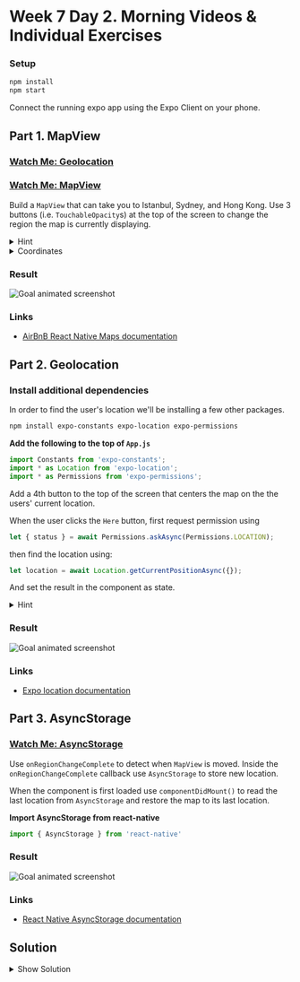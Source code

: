 # Week 7 Day 2. Morning Videos & Individual Exercises

### Setup

```sh
npm install
npm start
```

Connect the running expo app using the Expo Client on your phone.

## Part 1. MapView

### [Watch Me: Geolocation](https://vimeo.com/224884883)
### [Watch Me: MapView](https://vimeo.com/224886756)

Build a `MapView` that can take you to Istanbul, Sydney, and Hong Kong.
Use 3 buttons (i.e. `TouchableOpacity`s) at the top of the screen to change
the region the map is currently displaying.

<details><summary>
Hint
</summary><p>

Use the `region` property instead of the `initialRegion` property if you want
to be able to change a `MapView` region via state.

</p></details>

<details><summary>
Coordinates
</summary><p>

- Istanbul: 41.067841, 29.045258
- Sydney: -33.866174, 151.220345
- Hong Kong: 22.294074, 114.171995

</p></details>

### Result

![Goal animated screenshot](https://cl.ly/1e0x3c430D2C/Screen%20Recording%202017-07-11%20at%2012.10%20AM.gif)

### Links

- [AirBnB React Native Maps documentation](https://github.com/airbnb/react-native-maps)

## Part 2. Geolocation

### Install additional dependencies

In order to find the user's location we'll be installing a few other packages.

```sh
npm install expo-constants expo-location expo-permissions
```

**Add the following to the top of `App.js`**

```js
import Constants from 'expo-constants';
import * as Location from 'expo-location';
import * as Permissions from 'expo-permissions';
```

Add a 4th button to the top of the screen that centers the map on the the users'
current location.

When the user clicks the `Here` button, first request permission using

```js
let { status } = await Permissions.askAsync(Permissions.LOCATION);
```

then find the location using:

```js
let location = await Location.getCurrentPositionAsync({});
```

And set the result in the component as state.

<details><summary>
Hint
</summary><p>


Using an async function, we first request permission to access the user's location

```js
async function getLocationAsync() {
  let { status } = await Permissions.askAsync(Permissions.LOCATION);
  if (status !== 'granted') {
    // set error message state, permission was not granted
  }

  let location = await Location.getCurrentPositionAsync({});
  // set the location using the state
  this.setState({ location });
};
```


</p></details>

### Result

![Goal animated screenshot](https://cl.ly/0k1F0g1Y001j/Screen%20Recording%202017-07-11%20at%2012.06%20AM.gif)

### Links

- [Expo location documentation](https://docs.expo.io/versions/latest/sdk/location/)

## Part 3. AsyncStorage

### [Watch Me: AsyncStorage](https://vimeo.com/224880785)

Use `onRegionChangeComplete` to detect when `MapView` is moved. Inside the
`onRegionChangeComplete` callback use `AsyncStorage` to store new location.

When the component is first loaded use `componentDidMount()` to read
the last location from `AsyncStorage` and restore the map to its last location.


**Import AsyncStorage from react-native**

```js
import { AsyncStorage } from 'react-native'
```

### Result

![Goal animated screenshot](https://cl.ly/0Y1B2b413q2l/Screen%20Recording%202017-07-11%20at%2012.22%20AM.gif)

### Links

- [React Native AsyncStorage documentation](https://facebook.github.io/react-native/docs/asyncstorage.html)



## Solution

<details>
<summary>
Show Solution
</summary>


```js
import React, { useEffect, useState } from "react";
import { TouchableOpacity, AsyncStorage, Text, View } from "react-native";
import MapView from "react-native-maps";

import Constants from "expo-constants";
import * as Location from "expo-location";
import * as Permissions from "expo-permissions";

var places = {
  Istanbul: {
    latitude: 41.067841,
    longitude: 29.045258
  },
  Sydney: {
    latitude: -33.866174,
    longitude: 151.220345
  },
  "Hong Kong": {
    latitude: 22.294074,
    longitude: 114.171995
  }
};

const DEFAULT_LONG_DELTA = 0.04;
const DEFAULT_LAT_DELTA = 0.09;

function App() {
  const [region, setRegion] = useState({
    ...places["Istanbul"],
    longitudeDelta: DEFAULT_LONG_DELTA,
    latitudeDelta: DEFAULT_LAT_DELTA
  });

  async function loadLocation() {
    const loc = await AsyncStorage.getItem("location");
    if (!loc) {
      return;
    }

    setRegion(JSON.parse(loc));
  }

  useEffect(() => {
    loadLocation();
  }, []);

  function setRegionFromPlace(place) {
    const { longitude, latitude } = places[place];
    setRegion({
      longitudeDelta: DEFAULT_LONG_DELTA,
      latitudeDelta: DEFAULT_LAT_DELTA,
      longitude,
      latitude
    });
  }

  async function getCurrentLocation() {
    let { status } = await Permissions.askAsync(Permissions.LOCATION);
    if (status !== "granted") {
      // set error message state, permission was not granted
      return;
    }

    let { coords } = await Location.getCurrentPositionAsync({});
    setRegion({
      longitudeDelta: DEFAULT_LONG_DELTA,
      latitudeDelta: DEFAULT_LAT_DELTA,
      longitude: coords.longitude,
      latitude: coords.latitude
    });
  }

  return (
    <View
      style={{
        flex: 1
      }}
    >
      <View style={{ flex: 1, flexDirection: "row" }}>
        <TouchableOpacity
          style={{
            flex: 1,
            borderWidth: 1,
            alignItems: "center",
            justifyContent: "center"
          }}
          onPress={() => setRegionFromPlace("Istanbul")}
        >
          <Text>Istanbul</Text>
        </TouchableOpacity>
        <TouchableOpacity
          style={{
            flex: 1,
            borderWidth: 1,
            alignItems: "center",
            justifyContent: "center"
          }}
          onPress={() => setRegionFromPlace("Sydney")}
        >
          <Text>Sydney</Text>
        </TouchableOpacity>
        <TouchableOpacity
          style={{
            flex: 1,
            borderWidth: 1,
            alignItems: "center",
            justifyContent: "center"
          }}
          onPress={() => setRegionFromPlace("Hong Kong")}
        >
          <Text>Hong Kong</Text>
        </TouchableOpacity>
        <TouchableOpacity
          style={{
            flex: 1,
            borderWidth: 1,
            alignItems: "center",
            justifyContent: "center"
          }}
          onPress={getCurrentLocation}
        >
          <Text>Here</Text>
        </TouchableOpacity>
      </View>
      <MapView
        style={{ flex: 7 }}
        region={region}
        onRegionChangeComplete={data => {
          AsyncStorage.setItem("location", JSON.stringify(data));
        }}
      />
    </View>
  );
}

export default App;

```


</details>